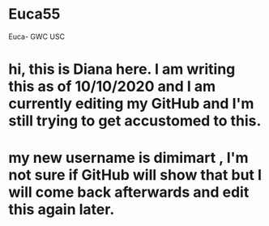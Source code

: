 # Euca55
Euca- GWC USC
# hi, this is Diana here. I am writing this as of 10/10/2020 and I am currently editing my GitHub and I'm still trying to get accustomed to this. 
# my new username is dimimart , I'm not sure if GitHub will show that but I will come back afterwards and edit this again later.

